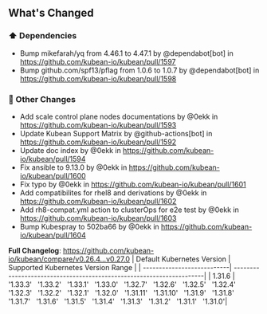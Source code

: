 <!-- Release notes generated using configuration in .github/release.yml at v0.27.0 -->

## What's Changed
### ⬆️ Dependencies
* Bump mikefarah/yq from 4.46.1 to 4.47.1 by @dependabot[bot] in https://github.com/kubean-io/kubean/pull/1597
* Bump github.com/spf13/pflag from 1.0.6 to 1.0.7 by @dependabot[bot] in https://github.com/kubean-io/kubean/pull/1598
### 🔨 Other Changes
* Add scale control plane nodes documentations by @0ekk in https://github.com/kubean-io/kubean/pull/1593
* Update Kubean Support Matrix by @github-actions[bot] in https://github.com/kubean-io/kubean/pull/1592
* Update doc index by @0ekk in https://github.com/kubean-io/kubean/pull/1594
* Fix ansible to 9.13.0 by @0ekk in https://github.com/kubean-io/kubean/pull/1600
* Fix typo by @0ekk in https://github.com/kubean-io/kubean/pull/1601
* Add compatibilites for rhel8 and derivations by @0ekk in https://github.com/kubean-io/kubean/pull/1602
* Add rh8-compat.yml action to clusterOps for e2e test by @0ekk in https://github.com/kubean-io/kubean/pull/1603
* Bump Kubespray to 502ba66 by @0ekk in https://github.com/kubean-io/kubean/pull/1604


**Full Changelog**: https://github.com/kubean-io/kubean/compare/v0.26.4...v0.27.0
| Default Kubernetes Version | Supported Kubernetes Version Range                                   |
| ---------------------------| ---------------------------------------------------------------------|
| 1.31.6                  |  '1.33.3' &nbsp; '1.33.2' &nbsp; '1.33.1' &nbsp; '1.33.0' &nbsp; '1.32.7' &nbsp; '1.32.6' &nbsp; '1.32.5' &nbsp; '1.32.4' &nbsp; '1.32.3' &nbsp; '1.32.2' &nbsp; '1.32.1' &nbsp; '1.32.0' &nbsp; '1.31.11' &nbsp; '1.31.10' &nbsp; '1.31.9' &nbsp; '1.31.8' &nbsp; '1.31.7' &nbsp; '1.31.6' &nbsp; '1.31.5' &nbsp; '1.31.4' &nbsp; '1.31.3' &nbsp; '1.31.2' &nbsp; '1.31.1' &nbsp; '1.31.0'|
